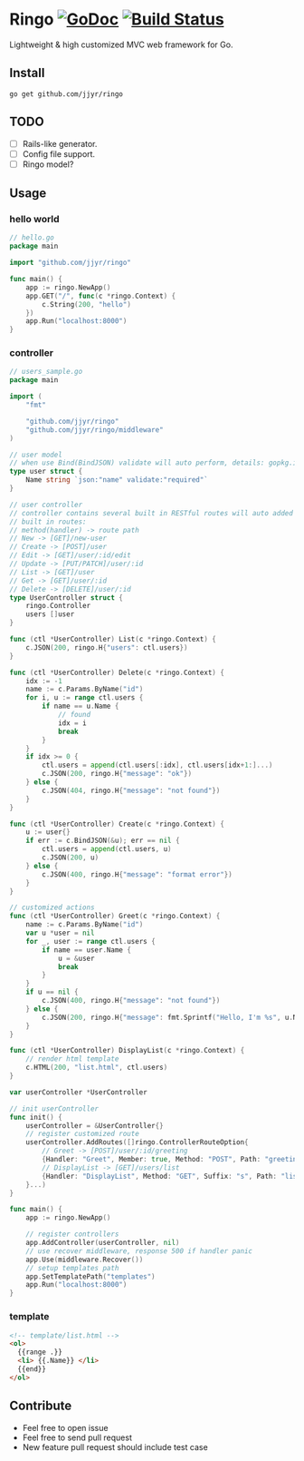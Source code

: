 # Ringo [![GoDoc](http://img.shields.io/badge/go-documentation-blue.svg?style=flat-square)](http://godoc.org/github.com/jjyr/ringo) [![Build Status](https://travis-ci.org/jjyr/ringo.svg?branch=master)](https://travis-ci.org/jjyr/ringo)

Lightweight & high customized MVC web framework for Go.

## Install

`go get github.com/jjyr/ringo`

## TODO
- [ ] Rails-like generator.
- [ ] Config file support.
- [ ] Ringo model?

## Usage

### hello world
``` go
// hello.go
package main

import "github.com/jjyr/ringo"

func main() {
	app := ringo.NewApp()
	app.GET("/", func(c *ringo.Context) {
		c.String(200, "hello")
	})
	app.Run("localhost:8000")
}

```

### controller
``` go
// users_sample.go
package main

import (
	"fmt"

	"github.com/jjyr/ringo"
	"github.com/jjyr/ringo/middleware"
)

// user model
// when use Bind(BindJSON) validate will auto perform, details: gopkg.in/go-playground/validator.v8
type user struct {
	Name string `json:"name" validate:"required"`
}

// user controller
// controller contains several built in RESTful routes will auto added if accord methods is defined
// built in routes:
// method(handler) -> route path
// New -> [GET]/new-user
// Create -> [POST]/user
// Edit -> [GET]/user/:id/edit
// Update -> [PUT/PATCH]/user/:id
// List -> [GET]/user
// Get -> [GET]/user/:id
// Delete -> [DELETE]/user/:id
type UserController struct {
	ringo.Controller
	users []user
}

func (ctl *UserController) List(c *ringo.Context) {
	c.JSON(200, ringo.H{"users": ctl.users})
}

func (ctl *UserController) Delete(c *ringo.Context) {
	idx := -1
	name := c.Params.ByName("id")
	for i, u := range ctl.users {
		if name == u.Name {
			// found
			idx = i
			break
		}
	}
	if idx >= 0 {
		ctl.users = append(ctl.users[:idx], ctl.users[idx+1:]...)
		c.JSON(200, ringo.H{"message": "ok"})
	} else {
		c.JSON(404, ringo.H{"message": "not found"})
	}
}

func (ctl *UserController) Create(c *ringo.Context) {
	u := user{}
	if err := c.BindJSON(&u); err == nil {
		ctl.users = append(ctl.users, u)
		c.JSON(200, u)
	} else {
		c.JSON(400, ringo.H{"message": "format error"})
	}
}

// customized actions
func (ctl *UserController) Greet(c *ringo.Context) {
	name := c.Params.ByName("id")
	var u *user = nil
	for _, user := range ctl.users {
		if name == user.Name {
			u = &user
			break
		}
	}
	if u == nil {
		c.JSON(400, ringo.H{"message": "not found"})
	} else {
		c.JSON(200, ringo.H{"message": fmt.Sprintf("Hello, I'm %s", u.Name)})
	}
}

func (ctl *UserController) DisplayList(c *ringo.Context) {
	// render html template
	c.HTML(200, "list.html", ctl.users)
}

var userController *UserController

// init userController
func init() {
	userController = &UserController{}
	// register customized route
	userController.AddRoutes([]ringo.ControllerRouteOption{
		// Greet -> [POST]/user/:id/greeting
		{Handler: "Greet", Member: true, Method: "POST", Path: "greeting"},
		// DisplayList -> [GET]/users/list
		{Handler: "DisplayList", Method: "GET", Suffix: "s", Path: "list"},
	}...)
}

func main() {
	app := ringo.NewApp()

	// register controllers
	app.AddController(userController, nil)
	// use recover middleware, response 500 if handler panic
	app.Use(middleware.Recover())
	// setup templates path
	app.SetTemplatePath("templates")
	app.Run("localhost:8000")
}
```

### template
```html
<!-- template/list.html -->
<ol>
  {{range .}}
  <li> {{.Name}} </li>
  {{end}}
</ol>
```


## Contribute

* Feel free to open issue
* Feel free to send pull request
* New feature pull request should include test case

